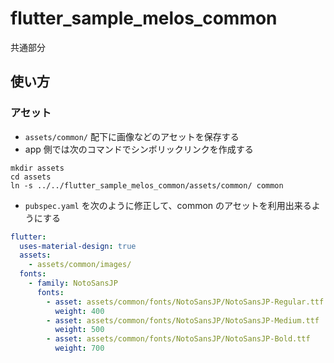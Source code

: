 # flutter_sample_melos_common

共通部分

## 使い方

### アセット

- `assets/common/` 配下に画像などのアセットを保存する
- app 側では次のコマンドでシンボリックリンクを作成する

```
mkdir assets
cd assets
ln -s ../../flutter_sample_melos_common/assets/common/ common
```

- `pubspec.yaml` を次のように修正して、common のアセットを利用出来るようにする

```yaml
flutter:
  uses-material-design: true
  assets:
    - assets/common/images/
  fonts:
    - family: NotoSansJP
      fonts:
        - asset: assets/common/fonts/NotoSansJP/NotoSansJP-Regular.ttf
          weight: 400
        - asset: assets/common/fonts/NotoSansJP/NotoSansJP-Medium.ttf
          weight: 500
        - asset: assets/common/fonts/NotoSansJP/NotoSansJP-Bold.ttf
          weight: 700
```
